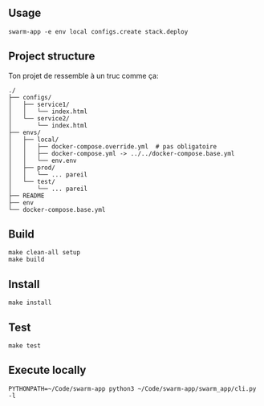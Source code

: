## Usage

```
swarm-app -e env local configs.create stack.deploy
```

## Project structure

Ton projet de ressemble à un truc comme ça:

```
./
├── configs/
│   ├── service1/
│   │   └── index.html
│   └── service2/
│       └── index.html
├── envs/
│   ├── local/
│   │   ├── docker-compose.override.yml  # pas obligatoire
│   │   ├── docker-compose.yml -> ../../docker-compose.base.yml
│   │   └── env.env
│   ├── prod/
│   │   └── ... pareil
│   └── test/
│       └── ... pareil
├── README
├── env
└── docker-compose.base.yml
```

## Build

```
make clean-all setup
make build
```

## Install

```
make install
```

## Test

```
make test
```

## Execute locally

```
PYTHONPATH=~/Code/swarm-app python3 ~/Code/swarm-app/swarm_app/cli.py -l
```
